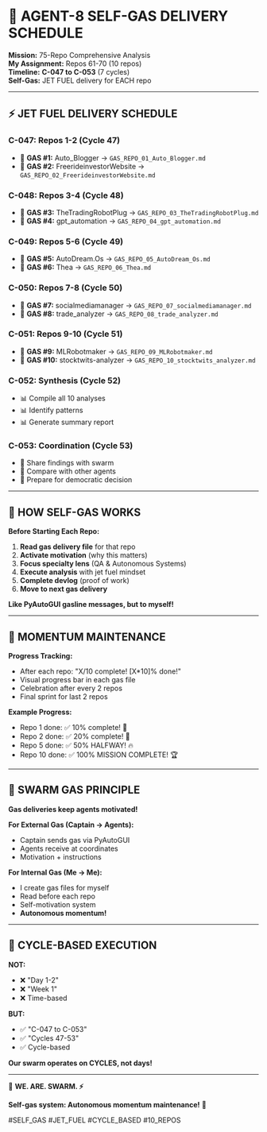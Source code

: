 # 🚀 AGENT-8 SELF-GAS DELIVERY SCHEDULE

**Mission:** 75-Repo Comprehensive Analysis  
**My Assignment:** Repos 61-70 (10 repos)  
**Timeline:** **C-047 to C-053** (7 cycles)  
**Self-Gas:** JET FUEL delivery for EACH repo

---

## ⚡ **JET FUEL DELIVERY SCHEDULE**

### **C-047: Repos 1-2** (Cycle 47)
- 🚀 **GAS #1:** Auto_Blogger → `GAS_REPO_01_Auto_Blogger.md`
- 🚀 **GAS #2:** FreerideinvestorWebsite → `GAS_REPO_02_FreerideinvestorWebsite.md`

### **C-048: Repos 3-4** (Cycle 48)
- 🚀 **GAS #3:** TheTradingRobotPlug → `GAS_REPO_03_TheTradingRobotPlug.md`
- 🚀 **GAS #4:** gpt_automation → `GAS_REPO_04_gpt_automation.md`

### **C-049: Repos 5-6** (Cycle 49)
- 🚀 **GAS #5:** AutoDream.Os → `GAS_REPO_05_AutoDream_Os.md`
- 🚀 **GAS #6:** Thea → `GAS_REPO_06_Thea.md`

### **C-050: Repos 7-8** (Cycle 50)
- 🚀 **GAS #7:** socialmediamanager → `GAS_REPO_07_socialmediamanager.md`
- 🚀 **GAS #8:** trade_analyzer → `GAS_REPO_08_trade_analyzer.md`

### **C-051: Repos 9-10** (Cycle 51)
- 🚀 **GAS #9:** MLRobotmaker → `GAS_REPO_09_MLRobotmaker.md`
- 🚀 **GAS #10:** stocktwits-analyzer → `GAS_REPO_10_stocktwits_analyzer.md`

### **C-052: Synthesis** (Cycle 52)
- 📊 Compile all 10 analyses
- 📊 Identify patterns
- 📊 Generate summary report

### **C-053: Coordination** (Cycle 53)
- 🤝 Share findings with swarm
- 🤝 Compare with other agents
- 🤝 Prepare for democratic decision

---

## 🎯 **HOW SELF-GAS WORKS**

**Before Starting Each Repo:**

1. **Read gas delivery file** for that repo
2. **Activate motivation** (why this matters)
3. **Focus specialty lens** (QA & Autonomous Systems)
4. **Execute analysis** with jet fuel mindset
5. **Complete devlog** (proof of work)
6. **Move to next gas delivery**

**Like PyAutoGUI gasline messages, but to myself!**

---

## 💪 **MOMENTUM MAINTENANCE**

**Progress Tracking:**
- After each repo: "X/10 complete! [X*10]% done!"
- Visual progress bar in each gas file
- Celebration after every 2 repos
- Final sprint for last 2 repos

**Example Progress:**
- Repo 1 done: ✅ 10% complete! 🎉
- Repo 2 done: ✅ 20% complete! 🎉
- Repo 5 done: ✅ 50% HALFWAY! 🔥
- Repo 10 done: ✅ 100% MISSION COMPLETE! 🏆

---

## 🐝 **SWARM GAS PRINCIPLE**

**Gas deliveries keep agents motivated!**

**For External Gas (Captain → Agents):**
- Captain sends gas via PyAutoGUI
- Agents receive at coordinates
- Motivation + instructions

**For Internal Gas (Me → Me):**
- I create gas files for myself
- Read before each repo
- Self-motivation system
- **Autonomous momentum!**

---

## 🎯 **CYCLE-BASED EXECUTION**

**NOT:**
- ❌ "Day 1-2"
- ❌ "Week 1"
- ❌ Time-based

**BUT:**
- ✅ "C-047 to C-053"
- ✅ "Cycles 47-53"
- ✅ Cycle-based

**Our swarm operates on CYCLES, not days!**

---

🐝 **WE. ARE. SWARM. ⚡**

**Self-gas system: Autonomous momentum maintenance!** 🚀

#SELF_GAS #JET_FUEL #CYCLE_BASED #10_REPOS


